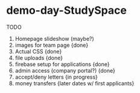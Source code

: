 # demo-day-StudySpace

TODO

1. Homepage slideshow (maybe?)
2. images for team page {done}
3. Actual CSS {done}
4. file uploads {done}
5. firebase setup for applications {done}
6. admin access (company portal?) {done}
7. accept/deny letters {in progress}
8. money transfers {later dates w/ first applicants}